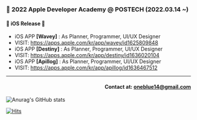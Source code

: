 
### 🍎 **2022 Apple Developer Academy @ POSTECH (2022.03.14 ~)**

#### 📱 iOS Release 📱
* iOS APP **[Wavey]** : As Planner, Programmer, UI/UX Designer
* VISIT: <https://apps.apple.com/kr/app/wavey/id1625809848>
* iOS APP **[Destiny]** : As Planner, Programmer, UI/UX Designer
* VISIT: <https://apps.apple.com/kr/app/destiny/id1636020104>
* iOS APP **[Apillog]** : As Planner, Programmer, UI/UX Designer
* VISIT: <https://apps.apple.com/kr/app/apillog/id1636467512>

---
#### <div align = right> Contact at: oneblue14@gmail.com</div>
<div align=left>
	
	
  </div>

![Anurag's GitHub stats](https://github-readme-stats.vercel.app/api?username=commitcomplete&&show_icons=true&theme=cobalt)

[![Hits](https://hits.seeyoufarm.com/api/count/incr/badge.svg?url=https%3A%2F%2Fgithub.com%2Fcommitcomplete&count_bg=%236D8CE3&title_bg=%23000000&icon=&icon_color=%23FFFFFF&title=hits&edge_flat=false)](https://hits.seeyoufarm.com)
